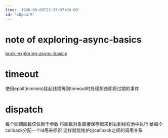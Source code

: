 ```yaml
---
time: '1996-09-08T23:37:07+08:00'
id: 'x0pdaf9'
---
```


# note of exploring-async-basics
[book-exploring-async-basics](https://cfsamson.github.io/book-exploring-async-basics/introduction.html)

# timeout
使用epoll(minimio)挂起线程等到timeout时处理那些即将过期的事件
# dispatch
每个回调函数仅依赖于参数 将函数对象直接保存起来到丢到线程池中执行 给每个callback分配一个id用来标识 这样就能维护出callback之间的调用关系